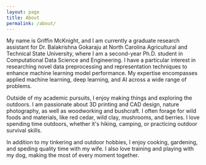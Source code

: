 ```yaml
---
layout: page
title: About
permalink: /about/
---
```


My name is Griffin McKnight, and I am currently a graduate research assistant for 
Dr. Balakrishna Gokaraju at North Carolina Agricultural and Technical State University, 
where I am a second-year Ph.D. student in Computational Data Science and Engineering. 
I have a particular interest in researching novel data preprocessing and representation 
techniques to enhance machine learning model performance. My expertise encompasses 
applied machine learning, deep learning, and AI across a wide range of problems.

Outside of my academic pursuits, I enjoy making things and exploring the outdoors. 
I am passionate about 3D printing and CAD design, nature photography, as well as 
woodworking and bushcraft. I often forage for wild foods and materials, like red cedar, wild 
clay, mushrooms, and berries. I love spending time outdoors, whether it's hiking, camping, 
or practicing outdoor survival skills.

In addition to my tinkering and outdoor hobbies, I enjoy cooking, gardening, and speding 
quality time with my wife. I also love training and playing with my dog, making the most 
of every moment together.


